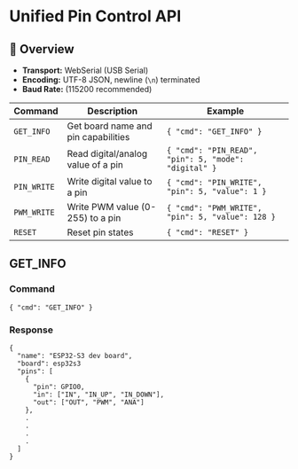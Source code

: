 # Unified Pin Control API

## 📌 Overview

- **Transport:** WebSerial (USB Serial)
- **Encoding:** UTF-8 JSON, newline (`\n`) terminated
- **Baud Rate:** (115200 recommended)


| Command     | Description                         | Example                                              |
| ----------- | ----------------------------------- | ---------------------------------------------------- |
| `GET_INFO`  | Get board name and pin capabilities | `{ "cmd": "GET_INFO" }`                              |
| `PIN_READ`  | Read digital/analog value of a pin  | `{ "cmd": "PIN_READ", "pin": 5, "mode": "digital" }` |
| `PIN_WRITE` | Write digital value to a pin        | `{ "cmd": "PIN_WRITE", "pin": 5, "value": 1 }`       |
| `PWM_WRITE` | Write PWM value (0-255) to a pin    | `{ "cmd": "PWM_WRITE", "pin": 5, "value": 128 }`     |
| `RESET`     | Reset pin states                    | `{ "cmd": "RESET" }`                                 |

## GET_INFO

### Command

```
{ "cmd": "GET_INFO" }
```

### Response

```
{
  "name": "ESP32-S3 dev board",
  "board": esp32s3
  "pins": [
    {
      "pin": GPIO0,
      "in": ["IN", "IN_UP", "IN_DOWN"],
      "out": ["OUT", "PWM", "ANA"]
    },
    .
    .
    .
    .
  ]
}

```



